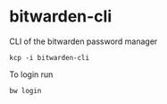 # bitwarden-cli
CLI of the bitwarden password manager
```
kcp -i bitwarden-cli
```
To login run
```
bw login
```
